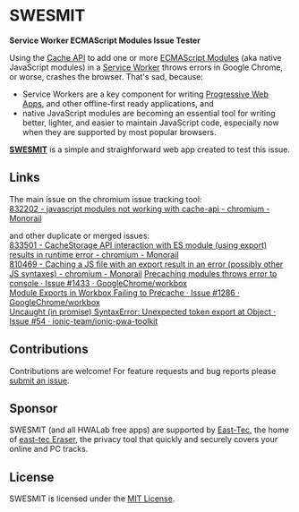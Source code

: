 # SWESMIT
**Service Worker ECMAScript Modules Issue Tester**

Using the [Cache API](https://developer.mozilla.org/en-US/docs/Web/API/Cache) to add one or more [ECMAScript Modules](https://developer.mozilla.org/en-US/docs/Web/JavaScript/Reference/Statements/import) (aka native JavaScript modules) in a [Service Worker](https://developers.google.com/web/fundamentals/primers/service-workers/) throws errors in Google Chrome, or worse, crashes the browser. That's sad, because:
- Service Workers are a key component for writing [Progressive Web Apps](https://en.wikipedia.org/wiki/Progressive_Web_Apps), and other offline-first ready applications, and
- native JavaScript modules are becoming an essential tool for writing better, lighter, and easier to maintain JavaScript code, especially now when they are supported by most popular browsers.

**[SWESMIT](https://swesmit.hwalab.com)** is a simple and straighforward web app created to test this issue. 

## Links
The main issue on the chromium issue tracking tool:  
[832202 - javascript modules not working with cache-api - chromium - Monorail](https://bugs.chromium.org/p/chromium/issues/detail?id=832202)

and other duplicate or merged issues:  
[833501 - CacheStorage API interaction with ES module (using export) results in runtime error - chromium - Monorail](https://bugs.chromium.org/p/chromium/issues/detail?id=833501)  
[810469 - Caching a JS file with an export result in an error (possibly other JS syntaxes) - chromium - Monorail](https://bugs.chromium.org/p/chromium/issues/detail?id=810469)
[Precaching modules throws error to console · Issue #1433 · GoogleChrome/workbox](https://github.com/GoogleChrome/workbox/issues/1433)  
[Module Exports in Workbox Failing to Precache · Issue #1286 · GoogleChrome/workbox](https://github.com/GoogleChrome/workbox/issues/1286)  
[Uncaught (in promise) SyntaxError: Unexpected token export at Object · Issue #54 · ionic-team/ionic-pwa-toolkit](https://github.com/ionic-team/ionic-pwa-toolkit/issues/54)  

## Contributions

Contributions are welcome! For feature requests and bug reports please [submit an issue](https://github.com/hwalab-developer/swesmit/issues).

## Sponsor

SWESMIT (and all HWALab free apps) are supported by [East-Tec](http://www.east-tec.com), the home of [east-tec Eraser](http://www.east-tec.com/eraser/), the privacy tool that quickly and securely covers your online and PC tracks.

## License

SWESMIT is licensed under the [MIT License](LICENSE).
